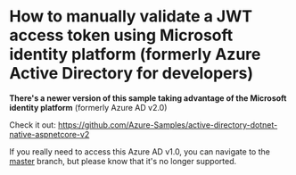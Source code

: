 # How to manually validate a JWT access token using Microsoft identity platform (formerly Azure Active Directory for developers)

**There's a newer version of this sample taking advantage of the Microsoft identity platform** (formerly Azure AD v2.0)

Check it out: https://github.com/Azure-Samples/active-directory-dotnet-native-aspnetcore-v2

If you really need to access this Azure AD v1.0, you can navigate to the [master](https://github.com/Azure-Samples/active-directory-dotnet-webapi-manual-jwt-validation/tree/master) branch, but please know that it's no longer supported.
